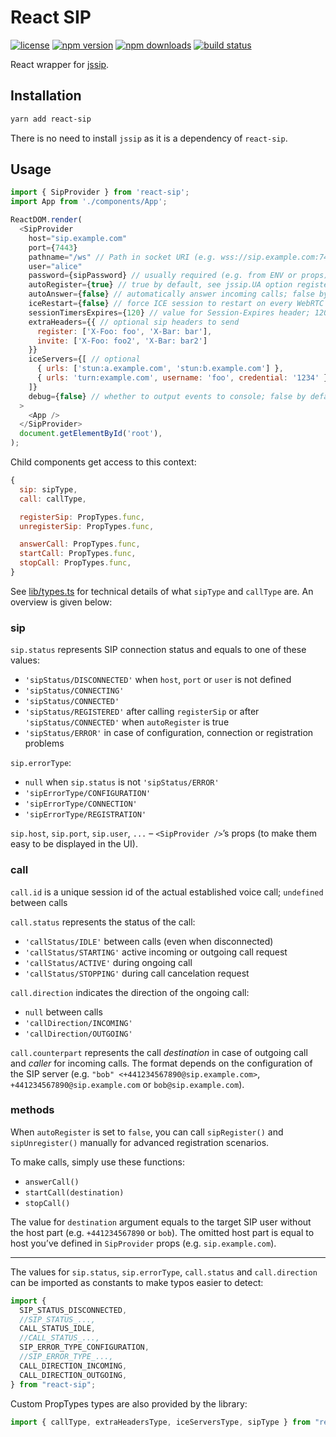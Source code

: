 # React SIP

[![license](https://img.shields.io/github/license/callthemonline/react-sip.svg)](https://github.com/NeoGen-AI/react-sip/blob/master/LICENSE)
[![npm version](https://img.shields.io/npm/v/react-sip.svg)](https://www.npmjs.com/package/react-sip)
[![npm downloads](https://img.shields.io/npm/dy/react-sip.svg)](https://www.npmjs.com/package/react-sip)
[![build status](https://travis-ci.org/callthemonline/react-sip.svg?branch=master)](https://travis-ci.org/callthemonline/react-sip)

React wrapper for [jssip](https://github.com/versatica/JsSIP).

## Installation

```bash
yarn add react-sip
```

There is no need to install `jssip` as it is a dependency of `react-sip`.

## Usage

```js
import { SipProvider } from 'react-sip';
import App from './components/App';

ReactDOM.render(
  <SipProvider
    host="sip.example.com"
    port={7443}
    pathname="/ws" // Path in socket URI (e.g. wss://sip.example.com:7443/ws); "" by default
    user="alice"
    password={sipPassword} // usually required (e.g. from ENV or props)
    autoRegister={true} // true by default, see jssip.UA option register
    autoAnswer={false} // automatically answer incoming calls; false by default
    iceRestart={false} // force ICE session to restart on every WebRTC call; false by default
    sessionTimersExpires={120} // value for Session-Expires header; 120 by default
    extraHeaders={{ // optional sip headers to send
      register: ['X-Foo: foo', 'X-Bar: bar'],
      invite: ['X-Foo: foo2', 'X-Bar: bar2']
    }}
    iceServers={[ // optional
      { urls: ['stun:a.example.com', 'stun:b.example.com'] },
      { urls: 'turn:example.com', username: 'foo', credential: '1234' }
    ]}
    debug={false} // whether to output events to console; false by default
  >
    <App />
  </SipProvider>
  document.getElementById('root'),
);
```

Child components get access to this context:

```js
{
  sip: sipType,
  call: callType,

  registerSip: PropTypes.func,
  unregisterSip: PropTypes.func,

  answerCall: PropTypes.func,
  startCall: PropTypes.func,
  stopCall: PropTypes.func,
}
```

See [lib/types.ts](./src/lib/types.ts) for technical details of what `sipType` and `callType` are.
An overview is given below:

### sip

`sip.status` represents SIP connection status and equals to one of these values:

- `'sipStatus/DISCONNECTED'` when `host`, `port` or `user` is not defined
- `'sipStatus/CONNECTING'`
- `'sipStatus/CONNECTED'`
- `'sipStatus/REGISTERED'` after calling `registerSip` or after `'sipStatus/CONNECTED'` when `autoRegister` is true
- `'sipStatus/ERROR'` in case of configuration, connection or registration problems

`sip.errorType`:

- `null` when `sip.status` is not `'sipStatus/ERROR'`
- `'sipErrorType/CONFIGURATION'`
- `'sipErrorType/CONNECTION'`
- `'sipErrorType/REGISTRATION'`

`sip.host`, `sip.port`, `sip.user`, `...` – `<SipProvider />`’s props (to make them easy to be displayed in the UI).

### call

`call.id` is a unique session id of the actual established voice call; `undefined` between calls

`call.status` represents the status of the call:

- `'callStatus/IDLE'` between calls (even when disconnected)
- `'callStatus/STARTING'` active incoming or outgoing call request
- `'callStatus/ACTIVE'` during ongoing call
- `'callStatus/STOPPING'` during call cancelation request

`call.direction` indicates the direction of the ongoing call:

- `null` between calls
- `'callDirection/INCOMING'`
- `'callDirection/OUTGOING'`

`call.counterpart` represents the call _destination_ in case of outgoing call and _caller_ for
incoming calls.
The format depends on the configuration of the SIP server (e.g. `"bob" <+441234567890@sip.example.com>`, `+441234567890@sip.example.com` or `bob@sip.example.com`).

### methods

When `autoRegister` is set to `false`, you can call `sipRegister()` and `sipUnregister()` manually for advanced registration scenarios.

To make calls, simply use these functions:

- `answerCall()`
- `startCall(destination)`
- `stopCall()`

The value for `destination` argument equals to the target SIP user without the host part (e.g. `+441234567890` or `bob`).
The omitted host part is equal to host you’ve defined in `SipProvider` props (e.g. `sip.example.com`).

---

The values for `sip.status`, `sip.errorType`, `call.status` and `call.direction` can be imported as constants to make typos easier to detect:

```js
import {
  SIP_STATUS_DISCONNECTED,
  //SIP_STATUS_...,
  CALL_STATUS_IDLE,
  //CALL_STATUS_...,
  SIP_ERROR_TYPE_CONFIGURATION,
  //SIP_ERROR_TYPE_...,
  CALL_DIRECTION_INCOMING,
  CALL_DIRECTION_OUTGOING,
} from "react-sip";
```

Custom PropTypes types are also provided by the library:

```js
import { callType, extraHeadersType, iceServersType, sipType } from "react-sip";
```
